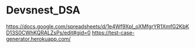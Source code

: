 # Devsnest_DSA
https://docs.google.com/spreadsheets/d/1e4Wf9Xpl_oXMfgrYR1XmfG2KbKD13S0CWhKQRALZsPs/edit#gid=0
https://test-case-generator.herokuapp.com/
